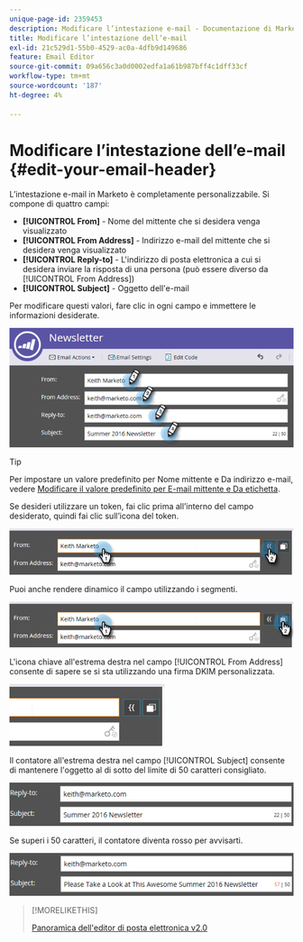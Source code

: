 ```yaml
---
unique-page-id: 2359453
description: Modificare l’intestazione e-mail - Documentazione di Marketo - Documentazione del prodotto
title: Modificare l’intestazione dell’e-mail
exl-id: 21c529d1-55b0-4529-ac0a-4dfb9d149686
feature: Email Editor
source-git-commit: 09a656c3a0d0002edfa1a61b987bff4c1dff33cf
workflow-type: tm+mt
source-wordcount: '187'
ht-degree: 4%

---
```


# Modificare l’intestazione dell’e-mail {#edit-your-email-header}

L’intestazione e-mail in Marketo è completamente personalizzabile. Si compone di quattro campi:

* **[!UICONTROL From]** - Nome del mittente che si desidera venga visualizzato
* **[!UICONTROL From Address]** - Indirizzo e-mail del mittente che si desidera venga visualizzato
* **[!UICONTROL Reply-to]** - L&#39;indirizzo di posta elettronica a cui si desidera inviare la risposta di una persona (può essere diverso da [!UICONTROL From Address])
* **[!UICONTROL Subject]** - Oggetto dell&#39;e-mail

Per modificare questi valori, fare clic in ogni campo e immettere le informazioni desiderate.

![](assets/one-3.png)

>[!TIP]
>
>Per impostare un valore predefinito per Nome mittente e Da indirizzo e-mail, vedere [Modificare il valore predefinito per E-mail mittente e Da etichetta](/help/marketo/product-docs/administration/email-setup/change-the-default-from-email-and-from-label.md).

Se desideri utilizzare un token, fai clic prima all’interno del campo desiderato, quindi fai clic sull’icona del token.

![](assets/two-3.png)

Puoi anche rendere dinamico il campo utilizzando i segmenti.

![](assets/three-2.png)

L&#39;icona chiave all&#39;estrema destra nel campo [!UICONTROL From Address] consente di sapere se si sta utilizzando una firma DKIM personalizzata.

![](assets/four-2.png)

Il contatore all&#39;estrema destra nel campo [!UICONTROL Subject] consente di mantenere l&#39;oggetto al di sotto del limite di 50 caratteri consigliato.

![](assets/five-1.png)

Se superi i 50 caratteri, il contatore diventa rosso per avvisarti.

![](assets/six-1.png)

>[!MORELIKETHIS]
>
>[Panoramica dell&#39;editor di posta elettronica v2.0](/help/marketo/product-docs/email-marketing/general/email-editor-2/email-editor-v2-0-overview.md)
